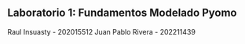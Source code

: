 ## Laboratorio 1: Fundamentos Modelado Pyomo
Raul Insuasty - 202015512
Juan Pablo Rivera - 202211439
